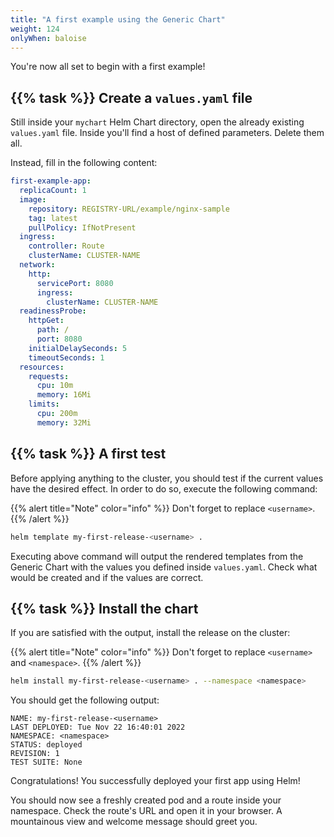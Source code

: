 ```yaml
---
title: "A first example using the Generic Chart"
weight: 124
onlyWhen: baloise
---
```


You're now all set to begin with a first example!


## {{% task %}} Create a `values.yaml` file

Still inside your `mychart` Helm Chart directory, open the already existing `values.yaml` file.
Inside you'll find a host of defined parameters. Delete them all.

Instead, fill in the following content:

```yaml
first-example-app:
  replicaCount: 1
  image:
    repository: REGISTRY-URL/example/nginx-sample
    tag: latest
    pullPolicy: IfNotPresent
  ingress:
    controller: Route
    clusterName: CLUSTER-NAME
  network:
    http:
      servicePort: 8080
      ingress:
        clusterName: CLUSTER-NAME
  readinessProbe:
    httpGet:
      path: /
      port: 8080
    initialDelaySeconds: 5
    timeoutSeconds: 1
  resources:
    requests:
      cpu: 10m
      memory: 16Mi
    limits:
      cpu: 200m
      memory: 32Mi
```


## {{% task %}} A first test

Before applying anything to the cluster, you should test if the current values have the desired effect.
In order to do so, execute the following command:

{{% alert title="Note" color="info" %}}
Don't forget to replace `<username>`.
{{% /alert %}}

```bash
helm template my-first-release-<username> .
```

Executing above command will output the rendered templates from the Generic Chart with the values you defined inside `values.yaml`.
Check what would be created and if the values are correct.


## {{% task %}} Install the chart

If you are satisfied with the output, install the release on the cluster:

{{% alert title="Note" color="info" %}}
Don't forget to replace `<username>` and `<namespace>`.
{{% /alert %}}

```bash
helm install my-first-release-<username> . --namespace <namespace>
```

You should get the following output:

```
NAME: my-first-release-<username>
LAST DEPLOYED: Tue Nov 22 16:40:01 2022
NAMESPACE: <namespace>
STATUS: deployed
REVISION: 1
TEST SUITE: None
```

Congratulations! You successfully deployed your first app using Helm!

You should now see a freshly created pod and a route inside your namespace.
Check the route's URL and open it in your browser.
A mountainous view and welcome message should greet you.
